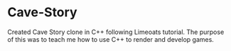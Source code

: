 # Cave-Story
Created Cave Story clone in C++ following Limeoats tutorial. The purpose of this was to teach me how to use C++ to render and develop games.
